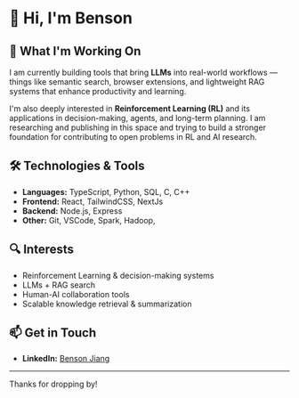 # 👋 Hi, I'm Benson

## 🌱 What I'm Working On

I am currently building tools that bring **LLMs** into real-world workflows — things like semantic search, browser extensions, and lightweight RAG systems that enhance productivity and learning.

I'm also deeply interested in **Reinforcement Learning (RL)** and its applications in decision-making, agents, and long-term planning. I am researching and publishing in this space and trying to build a stronger foundation for contributing to open problems in RL and AI research.

## 🛠 Technologies & Tools

- **Languages:** TypeScript, Python, SQL, C, C++  
- **Frontend:** React, TailwindCSS, NextJs  
- **Backend:** Node.js, Express  
- **Other:** Git, VSCode, Spark, Hadoop, 

## 🔍 Interests

- Reinforcement Learning & decision-making systems  
- LLMs + RAG search 
- Human-AI collaboration tools  
- Scalable knowledge retrieval & summarization

## 📫 Get in Touch

- **LinkedIn:** [Benson Jiang](https://www.linkedin.com/in/benson-jiang-4b92b1233/)  

---

Thanks for dropping by!
